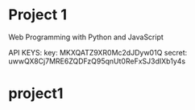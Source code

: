 # Project 1

Web Programming with Python and JavaScript


API KEYS:
key: MKXQATZ9XR0Mc2dJDyw01Q
secret: uwwQX8Cj7MRE6ZQDFzQ95qnUt0ReFxSJ3dIXb1y4s
# project1
